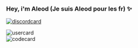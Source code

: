 ### Hey, i'm Aleod (Je suis Aleod pour les fr) ✨
[![discordcard](https://dcbadge.vercel.app/api/shield/860280517178032139?style=flat&theme=clean&compact=true)](https://discord.com/users/860280517178032139)


![usercard](https://github-readme-stats.vercel.app/api?username=noappertBD&show_icons=true&rank_icon=github&theme=github_dark_dimmed)
<br>
![codecard](https://github-readme-stats.vercel.app/api/top-langs/?username=noappertBD&layout=compact&theme=github_dark_dimmed)
